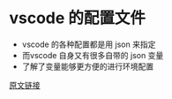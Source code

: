 # vscode 的配置文件

* vscode 的各种配置都是用 json 来指定
* 而vscode 自身又有很多自带的 json 变量
* 了解了变量能够更方便的进行环境配置

[原文链接](https://code.visualstudio.com/docs/editor/variables-reference)

